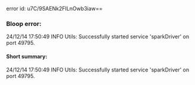 error id: u7C/9SAENk2FILnOwb3iaw==
### Bloop error:

24/12/14 17:50:49 INFO Utils: Successfully started service 'sparkDriver' on port 49795.
#### Short summary: 

24/12/14 17:50:49 INFO Utils: Successfully started service 'sparkDriver' on port 49795.